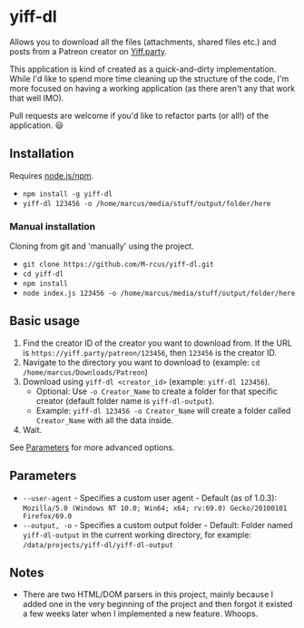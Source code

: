 # yiff-dl

Allows you to download all the files (attachments, shared files etc.) and posts from a Patreon creator on [Yiff.party](https://yiff.party/).

This application is kind of created as a quick-and-dirty implementation. While I'd like to spend more time cleaning up the structure of the code, I'm more focused on having a working application (as there aren't any that work that well IMO).

Pull requests are welcome if you'd like to refactor parts (or all!) of the application. :smiley:

## Installation

Requires [node.js/npm](https://nodejs.org/).

- `npm install -g yiff-dl`
- `yiff-dl 123456 -o /home/marcus/media/stuff/output/folder/here`

### Manual installation

Cloning from git and 'manually' using the project.

- `git clone https://github.com/M-rcus/yiff-dl.git`
- `cd yiff-dl`
- `npm install`
- `node index.js 123456 -o /home/marcus/media/stuff/output/folder/here`

## Basic usage

1. Find the creator ID of the creator you want to download from. If the URL is `https://yiff.party/patreon/123456`, then `123456` is the creator ID.
2. Navigate to the directory you want to download to (example: `cd /home/marcus/Downloads/Patreon`)
3. Download using `yiff-dl <creator_id>` (example: `yiff-dl 123456`).
    - Optional: Use `-o Creator_Name` to create a folder for that specific creator (default folder name is `yiff-dl-output`).
    - Example: `yiff-dl 123456 -o Creator_Name` will create a folder called `Creator_Name` with all the data inside.
4. Wait.

See [Parameters](#parameters) for more advanced options.

## Parameters

- `--user-agent` - Specifies a custom user agent - Default (as of 1.0.3): `Mozilla/5.0 (Windows NT 10.0; Win64; x64; rv:69.0) Gecko/20100101 Firefox/69.0`
- `--output, -o` - Specifies a custom output folder - Default: Folder named `yiff-dl-output` in the current working directory, for example: `/data/projects/yiff-dl/yiff-dl-output`

## Notes

- There are two HTML/DOM parsers in this project, mainly because I added one in the very beginning of the project and then forgot it existed a few weeks later when I implemented a new feature. Whoops.
